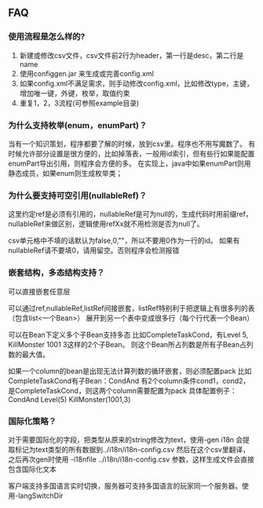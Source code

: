 ## FAQ

### 使用流程是怎么样的?

1. 新建或修改csv文件，csv文件前2行为header，第一行是desc，第二行是name
2. 使用configgen.jar 来生成或完善config.xml
3. 如果config.xml不满足需求，则手动修改config.xml，比如修改type，主键，增加唯一键，外键，枚举，取值约束
4. 重复1，2，3流程(可参照example目录)

### 为什么支持枚举(enum，enumPart)？

当有一个知识策划，程序都要了解的时候，放到csv里。程序也不用写魔数了。
有时候允许部分设置是很方便的，比如掉落表，一般用id索引，但有些行如果能配置enumPart导出引用，则程序会方便的多。
在实现上，java中如果enumPart则用静态成员，如果enum则生成枚举类；

### 为什么要支持可空引用(nullableRef)？

这里约定ref是必须有引用的，nullableRef是可为null的，生成代码时用前缀ref，nullableRef来做区别，逻辑使用refXx就不用检测是否为null了。

csv单元格中不填的话默认为false,0,""，所以不要用0作为一行的id。
如果有nullableRef请不要填0，请用留空。否则程序会检测报错
      
### 嵌套结构，多态结构支持？

可以直接嵌套任意层

可以通过ref,nullableRef,listRef间接嵌套，listRef特别利于把逻辑上有很多列的表（包含list<一个Bean>）
展开到另一个表中变成很多行（每个行代表一个Bean）

可以在Bean下定义多个子Bean支持多态 比如CompleteTaskCond，有Level 5, KillMonster 1001 3这样的2个子Bean。
则这个Bean所占列数是所有子Bean占列数的最大值。

如果一个column的bean是出现无法计算列数的循环嵌套，则必须配置pack
比如CompleteTaskCond有子Bean：CondAnd 有2个column条件cond1，cond2，是CompleteTaskCond，则这两个column需要配置为pack
具体配置例子：CondAnd Level(5) KillMonster(1001,3)

### 国际化策略？

对于需要国际化的字段，把类型从原来的string修改为text，使用-gen i18n 会提取标记为text类型的所有数据到../i18n/i18n-config.csv
然后在这个csv里翻译，之后再次gen时使用 -i18nfile ../i18n/i18n-config.csv 参数，这样生成文件会直接包含国际化文本

客户端支持多国语言实时切换，服务器可支持多国语言的玩家同一个服务器。使用-langSwitchDir
